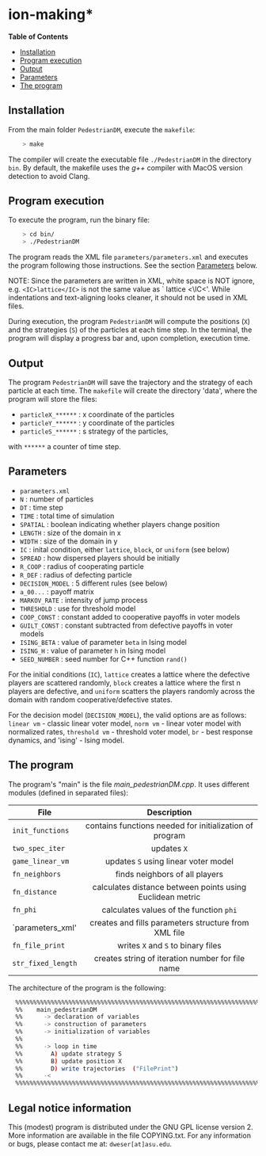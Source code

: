 
ion-making*
=========================

**Table of Contents**
- [Installation](#installation)
- [Program execution](#program-execution)
- [Output](#output)
- [Parameters](#parameters)
- [The program](#the-program)

## Installation

From the main folder `PedestrianDM`, execute the `makefile`:
```bash
	> make
```
The compiler will create the executable file `./PedestrianDM` in the directory `bin`. By default, the makefile uses the *g++* compiler with MacOS version detection to avoid Clang.

## Program execution

To execute the program, run the binary file:
```bash
	> cd bin/
	> ./PedestrianDM
```
The program reads the XML file `parameters/parameters.xml` and executes the program following those instructions. See the section [Parameters](#parameters) below.

NOTE: Since the parameters are written in XML, white space is NOT ignore, e.g. `<IC>lattice</IC>` is not the same value as `<IC>  lattice  <\IC<'. While indentations and text-aligning looks cleaner, it should not be used in XML files.

During execution, the program  `PedestrianDM` will compute the positions
(`X`) and the strategies (`S`) of the particles at each time step. In the
terminal, the program will display a progress bar and, upon completion, 
execution time.

## Output

The program `PedestrianDM` will save the trajectory and the strategy of each particle at each
time. The `makefile` will create the directory 'data', where the program will store the files:
* `particleX_******`     : x coordinate of the particles
* `particleY_******`     : y coordinate of the particles
* `particleS_******`     : s strategy of the particles,

with `******` a counter of time step.


## Parameters

* `parameters.xml`
 * `N`          : number of particles
 * `DT`         : time step
 * `TIME`       : total time of simulation
 * `SPATIAL`    : boolean indicating whether players change position
 * `LENGTH`     : size of the domain in x
 * `WIDTH`      : size of the domain in y
 * `IC`         : inital condition, either `lattice`, `block`, or `uniform` (see below)
 * `SPREAD`     : how dispersed players should be initially
 * `R_COOP`     : radius of cooperating particle
 * `R_DEF`      : radius of defecting particle
 * `DECISION_MODEL` : 5 different rules (see below)
 * `a_00...`     : payoff matrix
 * `MARKOV_RATE` : intensity of jump process
 * `THRESHOLD`   : use for threshold model
 * `COOP_CONST` : constant added to cooperative payoffs in voter models
 * `GUILT_CONST` : constant subtracted from defective payoffs in voter models
 * `ISING_BETA` : value of parameter `beta` in Ising model
 * `ISING_H` : value of parameter `h` in Ising model
 * `SEED_NUMBER` : seed number for C++ function `rand()`

For the initial conditions (`IC`), `lattice` creates a lattice where the defective players are scattered randomly, `block` creates a lattice where the first n players are defective, and `uniform` scatters the players randomly across the domain with random cooperative/defective states.

For the decision model (`DECISION_MODEL`), the valid options are as follows: `linear vm` - classic linear voter model, `norm vm` - linear voter model with normalized rates, `threshold vm` - threshold voter model, `br` - best response dynamics, and 'ising' - Ising model.

## The program

The program's "main" is the file *main_pedestrianDM.cpp*.
It uses different modules (defined in separated files):

| File                              | Description   |
| ----------------------------------|:-------------:|
| `init_functions`                  | contains functions needed for initialization of program
| `two_spec_iter`                   | updates `X`
| `game_linear_vm`                  | updates `S` using linear voter model
| `fn_neighbors`                    | finds neighbors of all players
| `fn_distance`                     | calculates distance between points using Euclidean metric
| `fn_phi`                          | calculates values of the function `phi`
| `parameters_xml'                  | creates and fills parameters structure from XML file
| `fn_file_print`                   | writes `X` and `S` to binary files
| `str_fixed_length`                | creates string of iteration number for file name



The architecture of the program is the following:
```bash
  %%%%%%%%%%%%%%%%%%%%%%%%%%%%%%%%%%%%%%%%%%%%%%%%%%%%%%%%%%%%%%%%%%%%%%%%%%%%%%%%
  %%    main_pedestrianDM                                                       %%
  %%      -> declaration of variables                                           %%
  %%      -> construction of parameters                                         %%
  %%      -> initialization of variables                                        %%
  %%                                                                            %%
  %%      -> loop in time                                                       %%
  %%        A) update strategy S                                                %%
  %%        B) update position X                                                %%
  %%        D) write trajectories  ("FilePrint")                                %%
  %%      -<                                                                    %%
  %%%%%%%%%%%%%%%%%%%%%%%%%%%%%%%%%%%%%%%%%%%%%%%%%%%%%%%%%%%%%%%%%%%%%%%%%%%%%%%%
```

## Legal notice information

 This (modest) program is distributed under the GNU GPL license version 2. More
information are available in the file COPYING.txt. For any information or bugs,
please contact me at: `dweser[at]asu.edu`.
